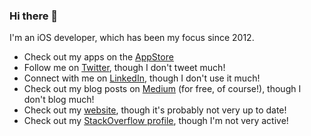 ### Hi there 👋

I'm an iOS developer, which has been my focus since 2012.

* Check out my apps on the [AppStore](https://apps.apple.com/gb/developer/chris-mash/id570568194)
* Follow me on [Twitter](https://twitter.com/cjmash), though I don't tweet much!
* Connect with me on [LinkedIn](http://uk.linkedin.com/pub/chris-mash/2b/b8/600), though I don't use it much!
* Check out my blog posts on [Medium](https://chris-mash.medium.com) (for free, of course!), though I don't blog much!
* Check out my [website](http://chrisjmash.wix.com/home), though it's probably not very up to date!
* Check out my [StackOverflow profile](https://stackoverflow.com/users/1751266/cmash), though I'm not very active!
